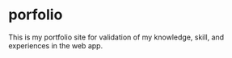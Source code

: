 # porfolio
This is my portfolio site for validation of my knowledge, skill, and experiences in the web app.
